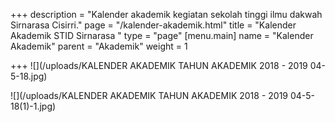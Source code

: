 +++
description = "Kalender akademik kegiatan sekolah tinggi ilmu dakwah Sirnarasa Cisirri."
page = "/kalender-akademik.html"
title = "Kalender Akademik STID Sirnarasa "
type = "page"
[menu.main]
name = "Kalender Akademik"
parent = "Akademik"
weight = 1

+++
![](/uploads/KALENDER AKADEMIK TAHUN AKADEMIK  2018 - 2019 04-5-18.jpg)

![](/uploads/KALENDER AKADEMIK TAHUN AKADEMIK  2018 - 2019 04-5-18(1)-1.jpg)